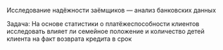 Исследование надёжности заёмщиков — анализ банковских данных

Задача:
На основе статистики о платёжеспособности клиентов исследовать влияет ли семейное положение и количество детей клиента на факт возврата кредита в срок
